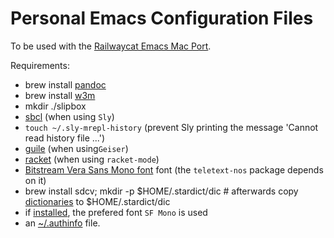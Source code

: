 # Personal Emacs Configuration Files

To be used with the [Railwaycat Emacs Mac Port](https://github.com/railwaycat/homebrew-emacsmacport).

Requirements:

- brew install [pandoc](https://pandoc.org)
- brew install [w3m](https://w3m.sourceforge.net)
- mkdir ./slipbox
- [sbcl](https://www.sbcl.org) (when using `Sly`)
- `touch ~/.sly-mrepl-history` (prevent Sly printing the message 'Cannot read history file ...')
- [guile](https://www.gnu.org/software/guile/) (when using`Geiser`)
- [racket](https://racket-lang.org) (when using `racket-mode`)
- [Bitstream Vera Sans Mono font](http://legionfonts.com/fonts/bitstream-vera-sans-mono) font (the `teletext-nos` package depends on it)
- brew install sdcv; mkdir -p $HOME/.stardict/dic # afterwards copy [dictionaries](http://download.huzheng.org/babylon/) to $HOME/.stardict/dic
- if [installed](https://medium.com/@shashikant.jagtap/getting-apples-sf-mono-font-in-macos-1de5183add84), the prefered font `SF Mono` is used
- an [~/.authinfo](https://linil.wordpress.com/2008/01/18/gnus-gmail/) file.
